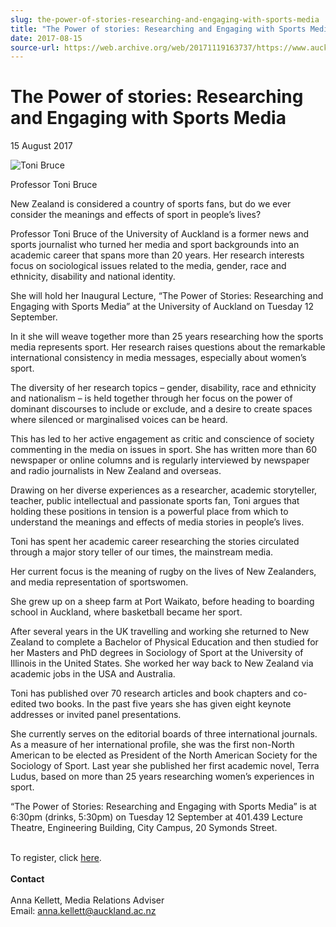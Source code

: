 ```yaml
---
slug: the-power-of-stories-researching-and-engaging-with-sports-media
title: "The Power of stories: Researching and Engaging with Sports Media"
date: 2017-08-15
source-url: https://web.archive.org/web/20171119163737/https://www.auckland.ac.nz/en/about/news-events-and-notices/news/news-2017/08/the-power-of-stories--researching-and-engaging-with-sports-media.html
---
```

The Power of stories: Researching and Engaging with Sports Media
================================================================

15 August 2017

![Toni Bruce](https://www.auckland.ac.nz/en/about/news-events-and-notices/news/news-2017/08/the-power-of-stories--researching-and-engaging-with-sports-media/_jcr_content/par/textimage/image.img.jpg/1503272195236.jpg "Toni Bruce")

Professor Toni Bruce

New Zealand is considered a country of sports fans, but do we ever consider the meanings and effects of sport in people’s lives?

Professor Toni Bruce of the University of Auckland is a former news and sports journalist who turned her media and sport backgrounds into an academic career that spans more than 20 years. Her research interests focus on sociological issues related to the media, gender, race and ethnicity, disability and national identity.

She will hold her Inaugural Lecture, “The Power of Stories: Researching and Engaging with Sports Media” at the University of Auckland on Tuesday 12 September.

In it she will weave together more than 25 years researching how the sports media represents sport. Her research raises questions about the remarkable international consistency in media messages, especially about women’s sport.

The diversity of her research topics – gender, disability, race and ethnicity and nationalism – is held together through her focus on the power of dominant discourses to include or exclude, and a desire to create spaces where silenced or marginalised voices can be heard.

This has led to her active engagement as critic and conscience of society commenting in the media on issues in sport. She has written more than 60 newspaper or online columns and is regularly interviewed by newspaper and radio journalists in New Zealand and overseas.

Drawing on her diverse experiences as a researcher, academic storyteller, teacher, public intellectual and passionate sports fan, Toni argues that holding these positions in tension is a powerful place from which to understand the meanings and effects of media stories in people’s lives.

Toni has spent her academic career researching the stories circulated through a major story teller of our times, the mainstream media.

Her current focus is the meaning of rugby on the lives of New Zealanders, and media representation of sportswomen.

She grew up on a sheep farm at Port Waikato, before heading to boarding school in Auckland, where basketball became her sport.

After several years in the UK travelling and working she returned to New Zealand to complete a Bachelor of Physical Education and then studied for her Masters and PhD degrees in Sociology of Sport at the University of Illinois in the United States. She worked her way back to New Zealand via academic jobs in the USA and Australia.

Toni has published over 70 research articles and book chapters and co-edited two books. In the past five years she has given eight keynote addresses or invited panel presentations.

She currently serves on the editorial boards of three international journals. As a measure of her international profile, she was the first non-North American to be elected as President of the North American Society for the Sociology of Sport. Last year she published her first academic novel, Terra Ludus, based on more than 25 years researching women’s experiences in sport.

“The Power of Stories: Researching and Engaging with Sports Media” is at 6:30pm (drinks, 5:30pm) on Tuesday 12 September at 401.439 Lecture Theatre, Engineering Building, City Campus, 20 Symonds Street.  

   
To register, click [here](http://www.eventbrite.co.nz/e/inaugural-lecture-for-professor-toni-bruce-tickets-36986770426).  
   
**Contact**  
   
Anna Kellett, Media Relations Adviser  
Email: [anna.kellett@auckland.ac.nz](mailto:anna.kellett@auckland.ac.nz)